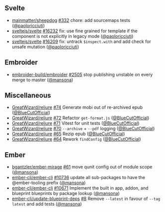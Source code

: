 ## Svelte

- [mainmatter/sheepdog] [#332](https://github.com/mainmatter/sheepdog/pull/332) chore: add sourcemaps tests ([@paoloricciuti])
- [sveltejs/svelte] [#16232](https://github.com/sveltejs/svelte/pull/16232) fix: use fine grained for template if the component is not explicitly in legacy mode ([@paoloricciuti])
- [sveltejs/svelte] [#16209](https://github.com/sveltejs/svelte/pull/16209) fix: untrack `$inspect.with` and add check for unsafe mutation ([@paoloricciuti])

## Embroider

- [embroider-build/embroider] [#2505](https://github.com/embroider-build/embroider/pull/2505) stop publishing unstable on every merge to master ([@mansona])

## Miscellaneous

- [GreatWizard/reliure] [#74](https://github.com/GreatWizard/reliure/pull/74) Generate mobi out of re-archived epub ([@BlueCutOfficial])
- [GreatWizard/reliure] [#72](https://github.com/GreatWizard/reliure/pull/72) Refactor `get-format.js` ([@BlueCutOfficial])
- [GreatWizard/reliure] [#71](https://github.com/GreatWizard/reliure/pull/71) Vitest for unit tests ([@BlueCutOfficial])
- [GreatWizard/reliure] [#70](https://github.com/GreatWizard/reliure/pull/70) `--archive` + `--pdf` logging ([@BlueCutOfficial])
- [GreatWizard/reliure] [#65](https://github.com/GreatWizard/reliure/pull/65) Rezip epub ([@BlueCutOfficial])
- [GreatWizard/reliure] [#64](https://github.com/GreatWizard/reliure/pull/64) Rework `findConfig` ([@BlueCutOfficial])

## Ember

- [bgantzler/ember-mirage] [#61](https://github.com/bgantzler/ember-mirage/pull/61) move qunit config out of module scope ([@mansona])
- [ember-cli/ember-cli] [#10736](https://github.com/ember-cli/ember-cli/pull/10736) update all sub-packages to have the @ember-tooling prefix ([@mansona])
- [ember-cli/ember-cli] [#10671](https://github.com/ember-cli/ember-cli/pull/10671) Implement the built in app, addon, and blueprint blueprints by package lookup ([@mansona])
- [ember-cli/update-blueprint-deps] [#8](https://github.com/ember-cli/update-blueprint-deps/pull/8) Remove `--latest` in favour of `--tag latest` and add tests ([@mansona])

[@BlueCutOfficial]: https://github.com/BlueCutOfficial
[@mansona]: https://github.com/mansona
[@paoloricciuti]: https://github.com/paoloricciuti
[GreatWizard/reliure]: https://github.com/GreatWizard/reliure
[bgantzler/ember-mirage]: https://github.com/bgantzler/ember-mirage
[ember-cli/ember-cli]: https://github.com/ember-cli/ember-cli
[ember-cli/update-blueprint-deps]: https://github.com/ember-cli/update-blueprint-deps
[embroider-build/embroider]: https://github.com/embroider-build/embroider
[mainmatter/sheepdog]: https://github.com/mainmatter/sheepdog
[sveltejs/svelte]: https://github.com/sveltejs/svelte
